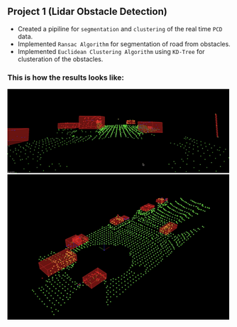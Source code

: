 ## Project 1 (Lidar Obstacle Detection)

- Created a pipiline for `segmentation` and `clustering` of the real time `PCD` data. 
- Implemented `Ransac Algorithm` for segmentation of road from obstacles.
- Implemented `Euclidean Clustering Algorithm` using `KD-Tree` for clusteration of the obstacles.

### This is how the results looks like:

<img src=Lidar/media/result1.gif width="500">

<img src=Lidar/media/result2.gif width="500">




